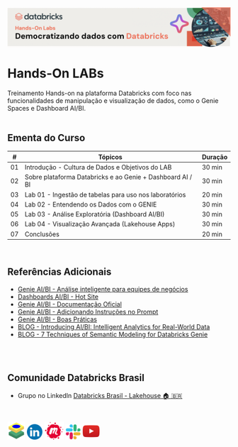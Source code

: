 
<img src="https://raw.githubusercontent.com/Databricks-BR/lab_agosto_2025/main/images/head_lab.png">

# Hands-On LABs

Treinamento Hands-on na plataforma Databricks com foco nas funcionalidades de manipulação e visualização de dados, como o Genie Spaces e Dashboard AI/BI.
</br>
</br>
## Ementa do Curso

| # | Tópicos | Duração |
| -- | -- | -- |
| 01 | Introdução - Cultura de Dados e Objetivos do LAB                                   | 30 min |
| 02 | Sobre plataforma Databricks e ao Genie + Dashboard AI / BI                         | 30 min |
| 03 | Lab 01 - Ingestão de tabelas para uso nos laboratórios                             | 20 min |
| 04 | Lab 02 - Entendendo os Dados com o GENIE                                           | 30 min |
| 05 | Lab 03 - Análise Exploratória (Dashboard AI/BI)                                    | 30 min |
| 06 | Lab 04 - Visualização Avançada (Lakehouse Apps)                                    | 30 min |
| 07 | Conclusões                                                                         | 20 min |


</br>

## Referências Adicionais


* [Genie AI/BI  - Análise inteligente para equipes de negócios](https://www.databricks.com/br/product/ai-bi/genie)
* [Dashboards AI/BI - Hot Site](https://www.databricks.com/br/product/ai-bi)
* [Genie AI/BI - Documentação Oficial](https://docs.databricks.com/pt/genie/index.html)
* [Genie AI/BI - Adicionando Instruções no Prompt](https://docs.databricks.com/pt/genie/index.html#provide-instructions)
* [Genie AI/BI - Boas Práticas](https://docs.databricks.com/pt/genie/best-practices.html)
* [BLOG - Introducing AI/BI: Intelligent Analytics for Real-World Data](https://www.databricks.com/blog/introducing-aibi-intelligent-analytics-real-world-data)
* [BLOG - 7 Techniques of Semantic Modeling for Databricks Genie](https://medium.com/@kyle.hale/7-techniques-of-semantic-modeling-for-databricks-genie-b117460efe10)

</br></br>

## Comunidade Databricks Brasil

- Grupo no LinkedIn [Databricks Brasil - Lakehouse 🏠 🇧🇷](https://www.linkedin.com/groups/14100135)

</br>

   <a href="https://github.com/Databricks-BR"><img src="https://raw.githubusercontent.com/Databricks-BR/Databricks-BR/main/images/databricks-br.png" style="width: 40px; height: 40px;"></a>  <a href="https://www.linkedin.com/groups/14100135"><img src="https://raw.githubusercontent.com/Databricks-BR/Databricks-BR/main/images/icon_linkedin.png" style="width: 35px; height: 35px;"></a>  <a href="https://www.meetup.com/pt-BR/databricks-brasil-oficial"><img src="https://raw.githubusercontent.com/Databricks-BR/Databricks-BR/main/images/icon_meetup.png" style="height: 40px;"></a>  <a href="https://bit.ly/databricks-slack-br"><img src="https://raw.githubusercontent.com/Databricks-BR/Databricks-BR/main/images/icon_slack.png" style="width: 35px; height: 35px;"></a>  <a href="https://www.youtube.com/channel/UCH3cq9mit-0UkTu1mTki20Q"><img src="https://raw.githubusercontent.com/Databricks-BR/Databricks-BR/main/images/icon_youtube.png" style="height: 38px;"></a>


